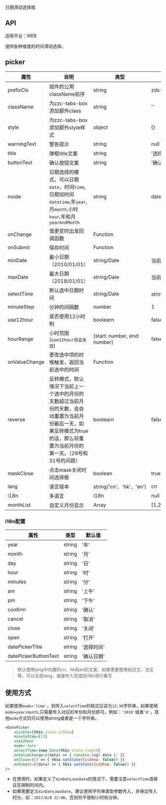 日期滑动选择框

## API

适用平台：WEB

提供各种维度的时间滑动选择。


## picker

| 属性          | 说明                                                                                                                                                                       | 类型                         | 默认值                       |
| ------------- | -------------------------------------------------------------------------------------------------------------------------------------------------------------------------- | ---------------------------- | ---------------------------- |
| prefixCls     | 组件的公用className前序                                                                                                                                                    | string                       | zds-picker                   |
| className     | 为zzc-tabs-box添加额外class                                                                                                                                                | string                       | ''                           |
| style         | 为zzc-tabs-box添加额外style样式                                                                                                                                            | object                       | {}                           |
| warningText   | 警告提示                                                                                                                                                                   | string                       | null                         |
| title         | 弹框title文案                                                                                                                                                              | string                       | '选择时间'                   |
| buttonText    | 确认按钮文案                                                                                                                                                               | string                       | '确认日期'                   |
| mode          | 日期选择的模式，可以日期`date`，时间`time`,日期加时间`datetime`,年`year`,月`month`,小时`hour`,年和月`yearAndMonth`                                                                              | string                       | date                         |
| onChange      | 值更变时出发回调函数                                                                                                                                                       | Function                     |                              |
| onSubmit      | 保存时间                                                                                                                                                                   | Function                     |                              |
| minDate       | 最小日期（2010/01/01）                                                                                                                                                     | string/Date                  | 当前年份向前取10年           |
| maxDate       | 最大日期（2018/01/01）                                                                                                                                                     | string/Date                  | 当前年份向后取10年           |
| selectTime    | 默认选中日期时间                                                                                                                                                           | string/Date                  | string（2018/01/01 12:10）   |  |
| minuteStep    | 分钟的间隔数                                                                                                                                                               | number                       | 1                            |
| use12hour     | 是否使用12小时制                                                                                                                                                           | boolearn                     | false                        |
| hourRange     | 小时范围(`use12hour将会失效`)                                                                                                                                              | [start: number, end: number] | false                        |
| onValueChange | 更改选中项的时候触发，返回当前选中的时间                                                                                                                                   | Function                     |                              |
| reverse       | 反转模式，默认情况下当前上一个选中的月份的天数超过当前月份的天数，会自动重置为当前月份最后一天，如果反转模式为true的话，那么将重置为当前月份的第一天。（28号和31号的问题） | boolearn                     | false                        |
| maskClose     | 点击mask关闭时间选择框                                                                                                                                                     | boolean                      | true                         |
| lang          | 语言版本                                                                                                                                                                   | string('cn'、'hk'、'en')     | cn                           |
| i18n          | 多语言                                                                                                                                                                     | i18n                         | null                         |
| monthList     | 自定义月份显示                                                                                                                                                             | Array<string>                | [1,2,3,4,5,6,7,8,9,10,11,12] |

### i18n配置

| 属性                 | 类型   | 默认值     |
| -------------------- | ------ | ---------- |
| year                 | string | '年'       |
| month                | string | '月'       |
| day                  | string | '日'       |
| hour                 | string | '时'       |
| minutes              | string | '分'       |
| am                   | string | '上午'     |
| pm                   | string | '下午'     |
| confirm              | string | '确认'     |
| cancel               | string | '取消'     |
| close                | string | '关闭'     |
| open                 | string | '打开'     |
| datePickerTitle      | string | '选择时间' |
| datePickerButtomText | string | '确认日期' |

>默认使用lang中内置的cn，hk和en的文案，如果需要使用如日文，法文等，可以无视lang，直接传入完成的i18n进行重写

## 使用方式

如果使用`mode='time'`，则传入`selectTime`的格式应该为`12:30`字符串，如果使用`mode=year/month`,只需要传入对应的年份和月份即可。例如：`'2019'`或者`'8'`。其他`mode`方式钧可以使用string或者是一个字符串。

```jsx
<DatePicker
    visible={this.state.isShow}
    minuteStep={15}
    use12hour
    mode='date'
    selectTime={new Date(this.state.time1)}
    onValueChange={(data) => { console.log( data ); }}
    onClose={() => { this.setState({isShow: false}) }}
    onSubmit={(data) => { this.setState({isShow: false}) }}
/>
```

* 在使用时，如果定义了`minDate`,`maxDate`的情况下，需要注意`selectTime`请保证在限制时间内。
* 如果需要定义`minDate`,`maxDate`，建议使用字符串类型参数传入，并保证传入时分，如：`2017/8/8 12:00`，否则将不限制小时和分钟。